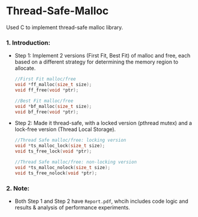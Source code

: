 # Thread-Safe-Malloc
Used C to implement thread-safe malloc library.

### 1. Introduction: 
- Step 1: Implement 2 versions (First Fit, Best Fit) of malloc and free, each based on a different strategy for determining the memory region to allocate.
  ```C
  //First Fit malloc/free
  void *ff_malloc(size_t size);
  void ff_free(void *ptr);

  //Best Fit malloc/free
  void *bf_malloc(size_t size);
  void bf_free(void *ptr);
  ```
- Step 2: Made it thread-safe, with a locked version (pthread mutex) and a lock-free version (Thread Local Storage).
  ```C
  //Thread Safe malloc/free: locking version
  void *ts_malloc_lock(size_t size);
  void ts_free_lock(void *ptr);

  //Thread Safe malloc/free: non-locking version
  void *ts_malloc_nolock(size_t size);
  void ts_free_nolock(void *ptr);
  ```
### 2. Note: 
- Both Step 1 and Step 2 have `Report.pdf`, whcih includes code logic and results & analysis of performance experiments.
